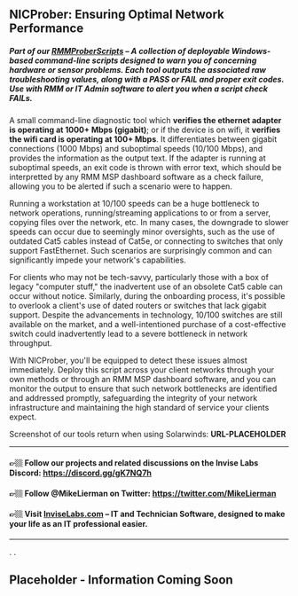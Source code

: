 ## NICProber: Ensuring Optimal Network Performance
##### Part of our [RMMProberScripts](https://github.com/InviseLabs/RMMProberScripts) – A collection of deployable Windows-based command-line scripts designed to warn you of concerning hardware or sensor problems. Each tool outputs the associated raw troubleshooting values, along with a PASS or FAIL and proper exit codes. Use with RMM or IT Admin software to alert you when a script check FAILs.

A small command-line diagnostic tool which **verifies the ethernet adapter is operating at 1000+ Mbps (gigabit)**; or if the device is on wifi, it **verifies the wifi card is operating at 100+ Mbps**. It differentiates between gigabit connections (1000 Mbps) and suboptimal speeds (10/100 Mbps), and provides the information as the output text. If the adapter is running at suboptimal speeds, an exit code is thrown with error text, which should be interpretted by any RMM MSP dashboard software as a check failure, allowing you to be alerted if such a scenario were to happen. 

Running a workstation at 10/100 speeds can be a huge bottleneck to network operations, running/streaming applications to or from a server, copying files over the network, etc. In many cases, the downgrade to slower speeds can occur due to seemingly minor oversights, such as the use of outdated Cat5 cables instead of Cat5e, or connecting to switches that only support FastEthernet. Such scenarios are surprisingly common and can significantly impede your network's capabilities.

For clients who may not be tech-savvy, particularly those with a box of legacy "computer stuff," the inadvertent use of an obsolete Cat5 cable can occur without notice. Similarly, during the onboarding process, it's possible to overlook a client's use of dated routers or switches that lack gigabit support. Despite the advancements in technology, 10/100 switches are still available on the market, and a well-intentioned purchase of a cost-effective switch could inadvertently lead to a severe bottleneck in network throughput.

With NICProber, you'll be equipped to detect these issues almost immediately. Deploy this script across your client networks through your own methods or through an RMM MSP dashboard software, and you can monitor the output to ensure that such network bottlenecks are identified and addressed promptly, safeguarding the integrity of your network infrastructure and maintaining the high standard of service your clients expect.

Screenshot of our tools return when using Solarwinds: **URL-PLACEHOLDER**

---
#### 👉🏼 Follow our projects and related discussions on the Invise Labs Discord: https://discord.gg/gK7NQ7h
#### 👉🏼 Follow @MikeLierman on Twitter: https://twitter.com/MikeLierman
#### 👉🏼 Visit [InviseLabs.com](https://InviseLabs.com/) – IT and Technician Software, designed to make your life as an IT professional easier.
---

.
.

## Placeholder - Information Coming Soon


